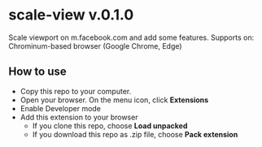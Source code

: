 # scale-view v.0.1.0
Scale viewport on m.facebook.com and add some features.
Supports on: Chrominum-based browser (Google Chrome, Edge)
## How to use
- Copy this repo to your computer.
- Open your browser. On the menu icon, click **Extensions** 
- Enable Developer mode
- Add this extension to your browser
    + If you clone this repo, choose **Load unpacked**
    + If you download this repo as .zip file, choose **Pack extension**